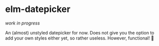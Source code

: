# elm-datepicker

*work in progress*

An (almost) unstyled datepicker for now. Does not give you the option to add your own styles either yet, so rather useless. However, functional! :dizzy:
